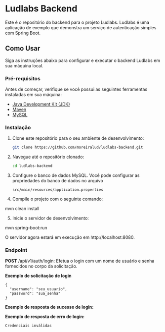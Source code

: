 
# Ludlabs Backend

Este é o repositório do backend para o projeto Ludlabs. Ludlabs é uma aplicação de exemplo que demonstra um serviço de autenticação simples com Spring Boot.

## Como Usar

Siga as instruções abaixo para configurar e executar o backend Ludlabs em sua máquina local.

### Pré-requisitos

Antes de começar, verifique se você possui as seguintes ferramentas instaladas em sua máquina:

- [Java Development Kit (JDK)](https://www.oracle.com/java/technologies/javase-downloads.html)
- [Maven](https://maven.apache.org/download.cgi)
- [MySQL](https://dev.mysql.com/downloads/mysql/)

### Instalação

1. Clone este repositório para o seu ambiente de desenvolvimento:

   ```bash
   git clone https://github.com/moreiralud/ludlabs-backend.git

2. Navegue até o repositório clonado: 

     ``` bash 
     cd ludlabs-backend

3. Configure o banco de dados MySQL. Você pode configurar as propriedades do banco de dados no arquivo 

   ```
   src/main/resources/application.properties

4.	Compile o projeto com o seguinte comando:
  
  mvn clean install

5.	Inicie o servidor de desenvolvimento:
  
  mvn spring-boot:run
 

O servidor agora estará em execução em http://localhost:8080.

### Endpoint

**POST** /api/v1/auth/login: Efetua o login com um nome de usuário e senha fornecidos no corpo da solicitação.

**Exemplo de solicitação de login**
```
{
  "username": "seu_usuario",
  "password": "sua_senha"
}
```

**Exemplo de resposta de sucesso de login:**

**Exemplo de resposta de erro de login:**
	
	Credenciais inválidas
	



   


  
